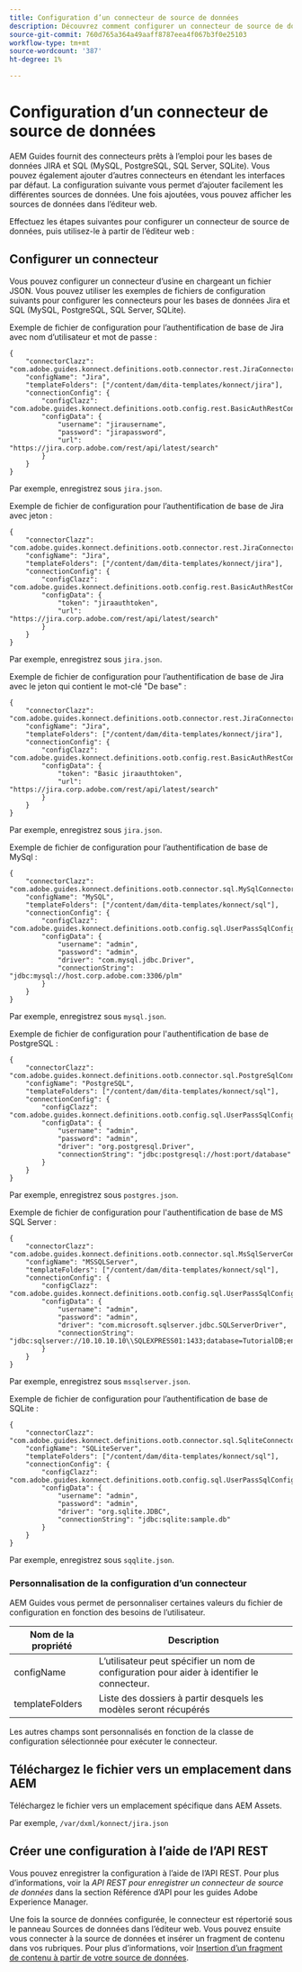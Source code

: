```yaml
---
title: Configuration d’un connecteur de source de données
description: Découvrez comment configurer un connecteur de source de données
source-git-commit: 760d765a364a49aaff8787eea4f067b3f0e25103
workflow-type: tm+mt
source-wordcount: '387'
ht-degree: 1%

---
```



# Configuration d’un connecteur de source de données

AEM Guides fournit des connecteurs prêts à l’emploi pour les bases de données JIRA et SQL (MySQL, PostgreSQL, SQL Server, SQLite). Vous pouvez également ajouter d’autres connecteurs en étendant les interfaces par défaut. La configuration suivante vous permet d’ajouter facilement les différentes sources de données. Une fois ajoutées, vous pouvez afficher les sources de données dans l’éditeur web.

Effectuez les étapes suivantes pour configurer un connecteur de source de données, puis utilisez-le à partir de l’éditeur web :

## Configurer un connecteur

Vous pouvez configurer un connecteur d’usine en chargeant un fichier JSON. Vous pouvez utiliser les exemples de fichiers de configuration suivants pour configurer les connecteurs pour les bases de données Jira et SQL (MySQL, PostgreSQL, SQL Server, SQLite).

Exemple de fichier de configuration pour l’authentification de base de Jira avec nom d’utilisateur et mot de passe :

```
{
	"connectorClazz": "com.adobe.guides.konnect.definitions.ootb.connector.rest.JiraConnector",
	"configName": "Jira",
	"templateFolders": ["/content/dam/dita-templates/konnect/jira"],
	"connectionConfig": {
		"configClazz": "com.adobe.guides.konnect.definitions.ootb.config.rest.BasicAuthRestConfig",
		"configData": {
			"username": "jirausername",
			"password": "jirapassword",
			"url": "https://jira.corp.adobe.com/rest/api/latest/search"
		}
	}
}
```

Par exemple, enregistrez sous `jira.json`.

Exemple de fichier de configuration pour l’authentification de base de Jira avec jeton :

```
{
	"connectorClazz": "com.adobe.guides.konnect.definitions.ootb.connector.rest.JiraConnector",
	"configName": "Jira",
	"templateFolders": ["/content/dam/dita-templates/konnect/jira"],
	"connectionConfig": {
		"configClazz": "com.adobe.guides.konnect.definitions.ootb.config.rest.BasicAuthRestConfig",
		"configData": {
			"token": "jiraauthtoken",
			"url": "https://jira.corp.adobe.com/rest/api/latest/search"
		}
	}
}
```

Par exemple, enregistrez sous `jira.json`.

Exemple de fichier de configuration pour l’authentification de base de Jira avec le jeton qui contient le mot-clé &quot;De base&quot; :

```
{
	"connectorClazz": "com.adobe.guides.konnect.definitions.ootb.connector.rest.JiraConnector",
	"configName": "Jira",
	"templateFolders": ["/content/dam/dita-templates/konnect/jira"],
	"connectionConfig": {
		"configClazz": "com.adobe.guides.konnect.definitions.ootb.config.rest.BasicAuthRestConfig",
		"configData": {
			"token": "Basic jiraauthtoken",
			"url": "https://jira.corp.adobe.com/rest/api/latest/search"
		}
	}
}
```

Par exemple, enregistrez sous `jira.json`.

Exemple de fichier de configuration pour l’authentification de base de MySql :

```
{
	"connectorClazz": "com.adobe.guides.konnect.definitions.ootb.connector.sql.MySqlConnector",
	"configName": "MySQL",
	"templateFolders": ["/content/dam/dita-templates/konnect/sql"],
	"connectionConfig": {
		"configClazz": "com.adobe.guides.konnect.definitions.ootb.config.sql.UserPassSqlConfig",
		"configData": {
			"username": "admin",
			"password": "admin",
			"driver": "com.mysql.jdbc.Driver",
			"connectionString": "jdbc:mysql://host.corp.adobe.com:3306/plm"
		}
	}
}
```

Par exemple, enregistrez sous `mysql.json`.

Exemple de fichier de configuration pour l&#39;authentification de base de PostgreSQL :

```
{
	"connectorClazz": "com.adobe.guides.konnect.definitions.ootb.connector.sql.PostgreSqlConnector",
	"configName": "PostgreSQL",
	"templateFolders": ["/content/dam/dita-templates/konnect/sql"],
	"connectionConfig": {
		"configClazz": "com.adobe.guides.konnect.definitions.ootb.config.sql.UserPassSqlConfig",
		"configData": {
			"username": "admin",
			"password": "admin",
			"driver": "org.postgresql.Driver",
			"connectionString": "jdbc:postgresql://host:port/database"
		}
	}
}
```

Par exemple, enregistrez sous `postgres.json`.

Exemple de fichier de configuration pour l&#39;authentification de base de MS SQL Server :

```
{
	"connectorClazz": "com.adobe.guides.konnect.definitions.ootb.connector.sql.MsSqlServerConnector",
	"configName": "MSSQLServer",
	"templateFolders": ["/content/dam/dita-templates/konnect/sql"],
	"connectionConfig": {
		"configClazz": "com.adobe.guides.konnect.definitions.ootb.config.sql.UserPassSqlConfig",
		"configData": {
			"username": "admin",
			"password": "admin",
			"driver": "com.microsoft.sqlserver.jdbc.SQLServerDriver",
			"connectionString": "jdbc:sqlserver://10.10.10.10\\SQLEXPRESS01:1433;database=TutorialDB;encrypt=false;trustServerCertificate=true"
		}
	}
}
```

Par exemple, enregistrez sous `mssqlserver.json`.

Exemple de fichier de configuration pour l’authentification de base de SQLite :

```
{
	"connectorClazz": "com.adobe.guides.konnect.definitions.ootb.connector.sql.SqliteConnector",
	"configName": "SQLiteServer",
	"templateFolders": ["/content/dam/dita-templates/konnect/sql"],
	"connectionConfig": {
		"configClazz": "com.adobe.guides.konnect.definitions.ootb.config.sql.UserPassSqlConfig",
		"configData": {
			"username": "admin",
			"password": "admin",
			"driver": "org.sqlite.JDBC",
			"connectionString": "jdbc:sqlite:sample.db"
		}
	}
}
```

Par exemple, enregistrez sous `sqqlite.json`.

### Personnalisation de la configuration d’un connecteur

AEM Guides vous permet de personnaliser certaines valeurs du fichier de configuration en fonction des besoins de l’utilisateur.

| Nom de la propriété | Description |
|---|---|
| configName | L’utilisateur peut spécifier un nom de configuration pour aider à identifier le connecteur. |
| templateFolders | Liste des dossiers à partir desquels les modèles seront récupérés |

Les autres champs sont personnalisés en fonction de la classe de configuration sélectionnée pour exécuter le connecteur.

## Téléchargez le fichier vers un emplacement dans AEM

Téléchargez le fichier vers un emplacement spécifique dans AEM Assets.

Par exemple,  `/var/dxml/konnect/jira.json`

## Créer une configuration à l’aide de l’API REST

Vous pouvez enregistrer la configuration à l’aide de l’API REST. Pour plus d’informations, voir la *API REST pour enregistrer un connecteur de source de données* dans la section Référence d’API pour les guides Adobe Experience Manager.

Une fois la source de données configurée, le connecteur est répertorié sous le panneau Sources de données dans l’éditeur web. Vous pouvez ensuite vous connecter à la source de données et insérer un fragment de contenu dans vos rubriques. Pour plus d’informations, voir [Insertion d’un fragment de contenu à partir de votre source de données](../user-guide/web-editor-content-snippet.md).

